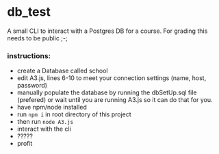 # db_test
A small CLI to interact with a Postgres DB for a course. For grading this needs to be public ;-;


### instructions: 
- create a Database called school 
- edit A3.js, lines 6-10 to meet your connection settings (name, host, password)
- manually populate the database by running the dbSetUp.sql file (prefered) or wait until you are running A3.js so it can do that for you. 
- have npm/node installed 
- run `npm i` in root directory of this project 
- then run `node A3.js` 
- interact with the cli 
- ?????
- profit